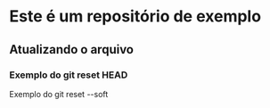 # Este é um repositório de exemplo
## Atualizando o arquivo

### Exemplo do git reset HEAD

Exemplo do git reset --soft
